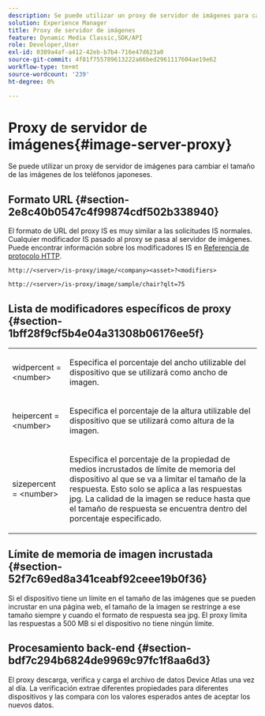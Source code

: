 ```yaml
---
description: Se puede utilizar un proxy de servidor de imágenes para cambiar el tamaño de las imágenes de los teléfonos japoneses.
solution: Experience Manager
title: Proxy de servidor de imágenes
feature: Dynamic Media Classic,SDK/API
role: Developer,User
exl-id: 0389a4af-a412-42eb-b7b4-716e47d623a0
source-git-commit: 4f81f755789613222a66bed2961117604ae19e62
workflow-type: tm+mt
source-wordcount: '239'
ht-degree: 0%

---
```


# Proxy de servidor de imágenes{#image-server-proxy}

Se puede utilizar un proxy de servidor de imágenes para cambiar el tamaño de las imágenes de los teléfonos japoneses.

## Formato URL {#section-2e8c40b0547c4f99874cdf502b338940}

El formato de URL del proxy IS es muy similar a las solicitudes IS normales. Cualquier modificador IS pasado al proxy se pasa al servidor de imágenes. Puede encontrar información sobre los modificadores IS en [Referencia de protocolo HTTP](../../is-api/http-ref/image-serving-api-ref/c-http-protocol-reference/c-introduction/c-introduction.md#concept-dbbd5241bc6248ad9b9d7f6c635c311e).

`http://<server>/is-proxy/image/<company><asset>?<modifiers>`

`http://<server>/is-proxy/image/sample/chair?qlt=75`

## Lista de modificadores específicos de proxy {#section-1bff28f9cf5b4e04a31308b06176ee5f}

<table id="simpletable_40C1DFB183B54A79BCF65D51ED480CE0"> 
 <tr class="strow"> 
  <td class="stentry"> <p><span class="codeph"> widpercent = &lt;number&gt;</span> </p></td> 
  <td class="stentry"> <p>Especifica el porcentaje del ancho utilizable del dispositivo que se utilizará como ancho de imagen. </p></td> 
 </tr> 
 <tr class="strow"> 
  <td class="stentry"> <p><span class="codeph"> heipercent = &lt;number&gt;</span> </p></td> 
  <td class="stentry"> <p>Especifica el porcentaje de la altura utilizable del dispositivo que se utilizará como altura de la imagen. </p></td> 
 </tr> 
 <tr class="strow"> 
  <td class="stentry"> <p><span class="codeph"> sizepercent = &lt;number&gt;</span> </p></td> 
  <td class="stentry"> <p>Especifica el porcentaje de la propiedad de medios incrustados de límite de memoria del dispositivo al que se va a limitar el tamaño de la respuesta. Esto solo se aplica a las respuestas jpg. La calidad de la imagen se reduce hasta que el tamaño de respuesta se encuentra dentro del porcentaje especificado. </p></td> 
 </tr> 
</table>

## Límite de memoria de imagen incrustada {#section-52f7c69ed8a341ceabf92ceee19b0f36}

Si el dispositivo tiene un límite en el tamaño de las imágenes que se pueden incrustar en una página web, el tamaño de la imagen se restringe a ese tamaño siempre y cuando el formato de respuesta sea jpg. El proxy limita las respuestas a 500 MB si el dispositivo no tiene ningún límite.

## Procesamiento back-end {#section-bdf7c294b6824de9969c97fc1f8aa6d3}

El proxy descarga, verifica y carga el archivo de datos Device Atlas una vez al día. La verificación extrae diferentes propiedades para diferentes dispositivos y las compara con los valores esperados antes de aceptar los nuevos datos.
